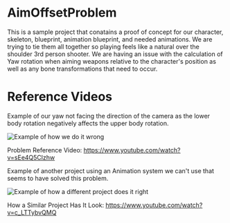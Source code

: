 # AimOffsetProblem
 
This is a sample project that conatains a proof of concept for our character, skeleton, blueprint, animation blueprint, and needed animations. We are trying to tie them all together so playing feels like a natural over the shoulder 3rd person shooter. We are having an issue with the calculation of Yaw rotation when aiming weapons relative to the character's position as well as any bone transformations that need to occur.

# Reference Videos

Example of our yaw not facing the direction of the camera as the lower body rotation negatively affects the upper body rotation.

![Example of how we do it wrong](https://media0.giphy.com/media/pOUda8x0BVXRoRP3uN/giphy.gif)

Problem Reference Video: https://www.youtube.com/watch?v=sEe4Q5Clzhw

Example of another project using an Animation system we can't use that seems to have solved this problem.

![Example of how a different project does it right](https://s8.gifyu.com/images/ezgif-3-6745a8341c11.md.gif)

How a Similar Project Has It Look: https://www.youtube.com/watch?v=c_LTTybvQMQ

